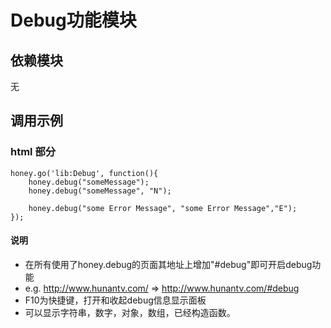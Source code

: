 # Debug功能模块

## 依赖模块

无

## 调用示例
    
### html 部分    

    honey.go('lib:Debug', function(){
        honey.debug("someMessage");
        honey.debug("someMessage", "N"); 
 
        honey.debug("some Error Message", "some Error Message","E"); 
    });

#### 说明

* 在所有使用了honey.debug的页面其地址上增加"#debug"即可开启debug功能
* e.g. http://www.hunantv.com/ => http://www.hunantv.com/#debug
* F10为快捷键，打开和收起debug信息显示面板
* 可以显示字符串，数字，对象，数组，已经构造函数。
